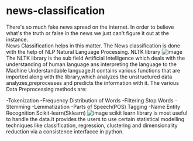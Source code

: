 # news-classification
There's so much fake news spread on the internet. In order to believe what's the truth or false in the news we just can't figure it out at the instance.   
News Classification helps in this matter. The News classification is done with the help of NLP Natural Language Processing.
NLTK library 
![image](https://user-images.githubusercontent.com/73955094/170414996-908ecbb3-f6df-4110-bc41-3468b2cb2426.png)
The NLTK library is the sub field Artificial Intelligence which deals with the understanding of human language ans interpreting the language to the Machine Understandable
language.It contains various functions that are imported along with the library,which analyzes the unstructured data analyzes,preprocesses and predicts the information with it.
The various Data Preprocessing methods are:
   
-Tokenization
-Frequency Distribution of Words
-Filtering Stop Words
-Stemming
-Lemmatization
-Parts of Speech(POS) Tagging
-Name Entity Recognition
Scikit-learn(Sklearn)
![image](https://user-images.githubusercontent.com/73955094/170420004-7e362ae5-7900-4267-bfd4-b9d7c12f632e.png)
scikit learn library is most useful to handle the data.It provides the users to use certain statistical 
modelling techniques like classification, regression, clustering and dimensionality reduction via a 
consistence interfacce in python.
